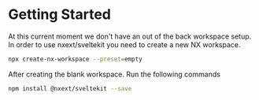 # Getting Started

At this current moment we don't have an out of the back workspace setup. In order to use nxext/sveltekit you need to create a new NX workspace.

```bash
npx create-nx-workspace --preset=empty
```

After creating the blank workspace. Run the following commands

```bash
npm install @nxext/sveltekit --save
```
